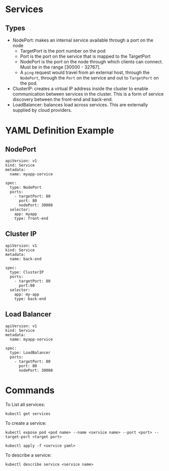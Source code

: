 

# Services


## Types

-   NodePort: makes an internal service available through a port on the node
    -   TargetPort is the port number on the pod
    -   Port is the port on the service that is mapped to the TargetPort
    -   NodePort is the port on the node through which clients can connect. Must be
        in the range [30000 - 32767].
    -   A `ping` request would travel from an external host, through the `NodePort`,
        through the `Port` on the service and out to `TargetPort` on the pod.
-   ClusterIP: creates a virtual IP address inside the cluster to enable
    communication between services in the cluster. This is a form of service
    discovery between the front-end and back-end.
-   LoadBalancer: balances load across services. This are externally supplied by
    cloud providers.


# YAML Definition Example


## NodePort

    apiVersion: v1
    kind: Service
    metadata:
      name: myapp-service
    
    spec:
      type: NodePort
      ports:
        - targetPort: 80
          port: 80
          nodePort: 30008
      selector:
        app: myapp
        type: front-end


## Cluster IP

    apiVersion: v1
    kind: Service
    metadata:
      name: back-end
    
    spec:
      type: ClusterIP
      ports:
        - targetPort: 80
          port:80
      selector:
        app: my-app
        type: back-end


## Load Balancer

    apiVersion: v1
    kind: Service
    metadata:
      name: myapp-service
    
    spec:
      type: LoadBalancer
      ports:
        - targetPort: 80
          port: 80
          nodePort: 30008


# Commands

To List all services:

    kubectl get services

To create a service:

    kubectl expose pod <pod name> --name <service name> --port <port> --target-port <target port>

    kubectl apply -f <service yaml>

To describe a service:

    kubectl describe service <service name>

